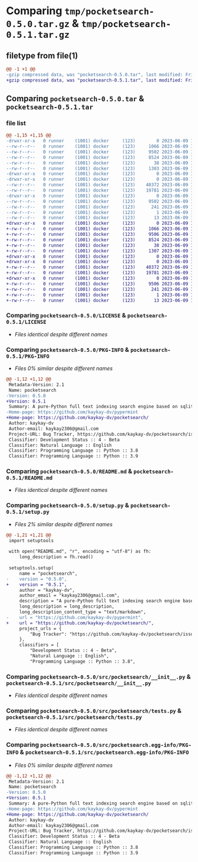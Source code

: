 # Comparing `tmp/pocketsearch-0.5.0.tar.gz` & `tmp/pocketsearch-0.5.1.tar.gz`

## filetype from file(1)

```diff
@@ -1 +1 @@
-gzip compressed data, was "pocketsearch-0.5.0.tar", last modified: Fri Jun  9 16:23:23 2023, max compression
+gzip compressed data, was "pocketsearch-0.5.1.tar", last modified: Fri Jun  9 16:31:10 2023, max compression
```

## Comparing `pocketsearch-0.5.0.tar` & `pocketsearch-0.5.1.tar`

### file list

```diff
@@ -1,15 +1,15 @@
-drwxr-xr-x   0 runner    (1001) docker     (123)        0 2023-06-09 16:23:23.444374 pocketsearch-0.5.0/
--rw-r--r--   0 runner    (1001) docker     (123)     1066 2023-06-09 16:23:14.000000 pocketsearch-0.5.0/LICENSE
--rw-r--r--   0 runner    (1001) docker     (123)     9502 2023-06-09 16:23:23.444374 pocketsearch-0.5.0/PKG-INFO
--rw-r--r--   0 runner    (1001) docker     (123)     8524 2023-06-09 16:23:14.000000 pocketsearch-0.5.0/README.md
--rw-r--r--   0 runner    (1001) docker     (123)       38 2023-06-09 16:23:23.444374 pocketsearch-0.5.0/setup.cfg
--rw-r--r--   0 runner    (1001) docker     (123)     1303 2023-06-09 16:23:14.000000 pocketsearch-0.5.0/setup.py
-drwxr-xr-x   0 runner    (1001) docker     (123)        0 2023-06-09 16:23:23.444374 pocketsearch-0.5.0/src/
-drwxr-xr-x   0 runner    (1001) docker     (123)        0 2023-06-09 16:23:23.444374 pocketsearch-0.5.0/src/pocketsearch/
--rw-r--r--   0 runner    (1001) docker     (123)    40372 2023-06-09 16:23:14.000000 pocketsearch-0.5.0/src/pocketsearch/__init__.py
--rw-r--r--   0 runner    (1001) docker     (123)    19781 2023-06-09 16:23:14.000000 pocketsearch-0.5.0/src/pocketsearch/tests.py
-drwxr-xr-x   0 runner    (1001) docker     (123)        0 2023-06-09 16:23:23.444374 pocketsearch-0.5.0/src/pocketsearch.egg-info/
--rw-r--r--   0 runner    (1001) docker     (123)     9502 2023-06-09 16:23:23.000000 pocketsearch-0.5.0/src/pocketsearch.egg-info/PKG-INFO
--rw-r--r--   0 runner    (1001) docker     (123)      241 2023-06-09 16:23:23.000000 pocketsearch-0.5.0/src/pocketsearch.egg-info/SOURCES.txt
--rw-r--r--   0 runner    (1001) docker     (123)        1 2023-06-09 16:23:23.000000 pocketsearch-0.5.0/src/pocketsearch.egg-info/dependency_links.txt
--rw-r--r--   0 runner    (1001) docker     (123)       13 2023-06-09 16:23:23.000000 pocketsearch-0.5.0/src/pocketsearch.egg-info/top_level.txt
+drwxr-xr-x   0 runner    (1001) docker     (123)        0 2023-06-09 16:31:10.249450 pocketsearch-0.5.1/
+-rw-r--r--   0 runner    (1001) docker     (123)     1066 2023-06-09 16:30:56.000000 pocketsearch-0.5.1/LICENSE
+-rw-r--r--   0 runner    (1001) docker     (123)     9506 2023-06-09 16:31:10.245450 pocketsearch-0.5.1/PKG-INFO
+-rw-r--r--   0 runner    (1001) docker     (123)     8524 2023-06-09 16:30:56.000000 pocketsearch-0.5.1/README.md
+-rw-r--r--   0 runner    (1001) docker     (123)       38 2023-06-09 16:31:10.249450 pocketsearch-0.5.1/setup.cfg
+-rw-r--r--   0 runner    (1001) docker     (123)     1307 2023-06-09 16:30:56.000000 pocketsearch-0.5.1/setup.py
+drwxr-xr-x   0 runner    (1001) docker     (123)        0 2023-06-09 16:31:10.241450 pocketsearch-0.5.1/src/
+drwxr-xr-x   0 runner    (1001) docker     (123)        0 2023-06-09 16:31:10.245450 pocketsearch-0.5.1/src/pocketsearch/
+-rw-r--r--   0 runner    (1001) docker     (123)    40372 2023-06-09 16:30:56.000000 pocketsearch-0.5.1/src/pocketsearch/__init__.py
+-rw-r--r--   0 runner    (1001) docker     (123)    19781 2023-06-09 16:30:56.000000 pocketsearch-0.5.1/src/pocketsearch/tests.py
+drwxr-xr-x   0 runner    (1001) docker     (123)        0 2023-06-09 16:31:10.245450 pocketsearch-0.5.1/src/pocketsearch.egg-info/
+-rw-r--r--   0 runner    (1001) docker     (123)     9506 2023-06-09 16:31:10.000000 pocketsearch-0.5.1/src/pocketsearch.egg-info/PKG-INFO
+-rw-r--r--   0 runner    (1001) docker     (123)      241 2023-06-09 16:31:10.000000 pocketsearch-0.5.1/src/pocketsearch.egg-info/SOURCES.txt
+-rw-r--r--   0 runner    (1001) docker     (123)        1 2023-06-09 16:31:10.000000 pocketsearch-0.5.1/src/pocketsearch.egg-info/dependency_links.txt
+-rw-r--r--   0 runner    (1001) docker     (123)       13 2023-06-09 16:31:10.000000 pocketsearch-0.5.1/src/pocketsearch.egg-info/top_level.txt
```

### Comparing `pocketsearch-0.5.0/LICENSE` & `pocketsearch-0.5.1/LICENSE`

 * *Files identical despite different names*

### Comparing `pocketsearch-0.5.0/PKG-INFO` & `pocketsearch-0.5.1/PKG-INFO`

 * *Files 0% similar despite different names*

```diff
@@ -1,12 +1,12 @@
 Metadata-Version: 2.1
 Name: pocketsearch
-Version: 0.5.0
+Version: 0.5.1
 Summary: A pure-Python full text indexing search engine based on sqlite and the FTS5 extension.
-Home-page: https://github.com/kaykay-dv/pypermint
+Home-page: https://github.com/kaykay-dv/pocketsearch/
 Author: kaykay-dv
 Author-email: kaykay2306@gmail.com
 Project-URL: Bug Tracker, https://github.com/kaykay-dv/pocketsearch/issues
 Classifier: Development Status :: 4 - Beta
 Classifier: Natural Language :: English
 Classifier: Programming Language :: Python :: 3.8
 Classifier: Programming Language :: Python :: 3.9
```

### Comparing `pocketsearch-0.5.0/README.md` & `pocketsearch-0.5.1/README.md`

 * *Files identical despite different names*

### Comparing `pocketsearch-0.5.0/setup.py` & `pocketsearch-0.5.1/setup.py`

 * *Files 2% similar despite different names*

```diff
@@ -1,21 +1,21 @@
 import setuptools
 
 with open("README.md", "r", encoding = "utf-8") as fh:
     long_description = fh.read()
 
 setuptools.setup(
     name = "pocketsearch",
-    version = "0.5.0",
+    version = "0.5.1",
     author = "kaykay-dv",
     author_email = "kaykay2306@gmail.com",
     description = "A pure-Python full text indexing search engine based on sqlite and the FTS5 extension.",
     long_description = long_description,
     long_description_content_type = "text/markdown",
-    url = "https://github.com/kaykay-dv/pypermint",
+    url = "https://github.com/kaykay-dv/pocketsearch/",
     project_urls = {
         "Bug Tracker": "https://github.com/kaykay-dv/pocketsearch/issues",
     },
     classifiers = [
         "Development Status :: 4 - Beta",
         "Natural Language :: English",
         "Programming Language :: Python :: 3.8",
```

### Comparing `pocketsearch-0.5.0/src/pocketsearch/__init__.py` & `pocketsearch-0.5.1/src/pocketsearch/__init__.py`

 * *Files identical despite different names*

### Comparing `pocketsearch-0.5.0/src/pocketsearch/tests.py` & `pocketsearch-0.5.1/src/pocketsearch/tests.py`

 * *Files identical despite different names*

### Comparing `pocketsearch-0.5.0/src/pocketsearch.egg-info/PKG-INFO` & `pocketsearch-0.5.1/src/pocketsearch.egg-info/PKG-INFO`

 * *Files 0% similar despite different names*

```diff
@@ -1,12 +1,12 @@
 Metadata-Version: 2.1
 Name: pocketsearch
-Version: 0.5.0
+Version: 0.5.1
 Summary: A pure-Python full text indexing search engine based on sqlite and the FTS5 extension.
-Home-page: https://github.com/kaykay-dv/pypermint
+Home-page: https://github.com/kaykay-dv/pocketsearch/
 Author: kaykay-dv
 Author-email: kaykay2306@gmail.com
 Project-URL: Bug Tracker, https://github.com/kaykay-dv/pocketsearch/issues
 Classifier: Development Status :: 4 - Beta
 Classifier: Natural Language :: English
 Classifier: Programming Language :: Python :: 3.8
 Classifier: Programming Language :: Python :: 3.9
```

